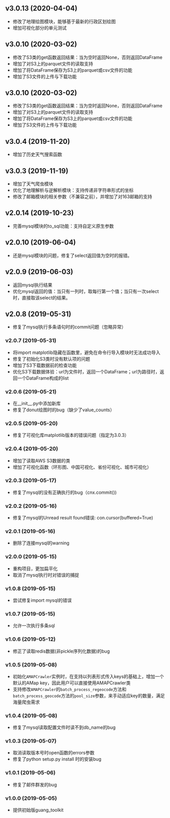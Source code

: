## v3.0.13 (2020-04-04)
* 修改了地理绘图模块，能够基于最新的行政区划绘图
* 增加可视化部分的单元测试

## v3.0.10 (2020-03-02)
* 修改了S3类的get函数返回结果：当为空时返回None，否则返回DataFrame
* 增加了对S3上的parquet文件的读取支持
* 增加了将DataFrame保存为S3上的parquet或csv文件的功能
* 增加了S3文件的上传与下载功能

## v3.0.10 (2020-03-02)
* 修改了S3类的get函数返回结果：当为空时返回None，否则返回DataFrame
* 增加了对S3上的parquet文件的读取支持
* 增加了将DataFrame保存为S3上的parquet或csv文件的功能
* 增加了S3文件的上传与下载功能

## v3.0.4 (2019-11-20)
* 增加了历史天气搜索函数

## v3.0.3 (2019-11-19)
* 增加了天气爬虫模块
* 优化了地理解析与逆解析模块：支持传递非字符串形式的坐标
* 修改了邮箱模块的相关参数（不兼容之前），并增加了对163邮箱的支持

## v2.0.14 (2019-10-23)
* 完善mysql模块的to_sql功能：支持自定义原生参数

## v2.0.10 (2019-06-04)
* 还是mysql模块的问题，修复了select返回值为空时的报错。

## v2.0.9 (2019-06-03)
* 返回mysql执行结果
* 优化mysql返回的值：当只有一列时，取每行第一个值；当只有一次select时，直接取该select的结果。

## v2.0.8 (2019-05-31)
* 修复了mysql执行多条语句时的commit问题（忽略异常）

### v2.0.7 (2019-05-31)
* 将import matplotlib隐藏在函数里，避免在命令行导入模块时无法成功导入
* 修复了初始化S3类时没有默认项的问题
* 增加了S3下载数据前的检查功能
* 优化S3下载数据体验：url为文件时，返回一个DataFrame；url为路径时，返回一个DataFrame构成的list

### v2.0.6 (2019-05-21)
* 在__init__.py中添加新库
* 修复了donut绘图时的bug（缺少了value_counts）

### v2.0.5 (2019-05-20)
* 修复了可视化库matplotlib版本的错误问题（指定为3.0.3）

### v2.0.4 (2019-05-20)
* 增加了读取AWS S3数据的类
* 增加了可视化函数（环形图、中国可视化、省份可视化、城市可视化）

### v2.0.3 (2019-05-17)
* 修复了mysql的没有正确执行的bug（cnx.commit())

### v2.0.2 (2019-05-16)
* 修复了mysql的Unread result found错误: con.cursor(buffered=True)

### v2.0.1 (2019-05-16)
* 删除了连接mysql的warning

### v2.0.0 (2019-05-15)
* 重构项目，更加扁平化
* 取消了mysql执行时对错误的捕捉

### v1.0.8 (2019-05-15)
* 尝试修复import mysql的错误

### v1.0.7 (2019-05-15)
* 允许一次执行多条sql

### v1.0.6 (2019-05-12)
* 修正了读取redis数据(非pickle序列化数据)的bug

### v1.0.5 (2019-05-08)
* 初始化`AMAPCrawler`实例时，在支持以列表形式传入keys的基础上，增加一个默认的AMap key，因此用户可以直接使用AMAPCrawler类
* 支持修改`AMAPCrawler`的`batch_process_regeocode`方法和`batch_process_geocode`方法的`pool_size`参数，来手动适应key的数量，满足海量爬虫需求

### v1.0.4 (2019-05-08)
* 修复了mysql读取配置文件时读不到db_name的bug

### v1.0.3 (2019-05-07)
* 取消读取版本号时open函数的errors参数
* 修复了python setup.py install 时的安装bug

### v1.0.1 (2019-05-06)
* 修复了邮件群发的bug

### v1.0.0 (2019-05-05)
* 提供初始版guang_toolkit